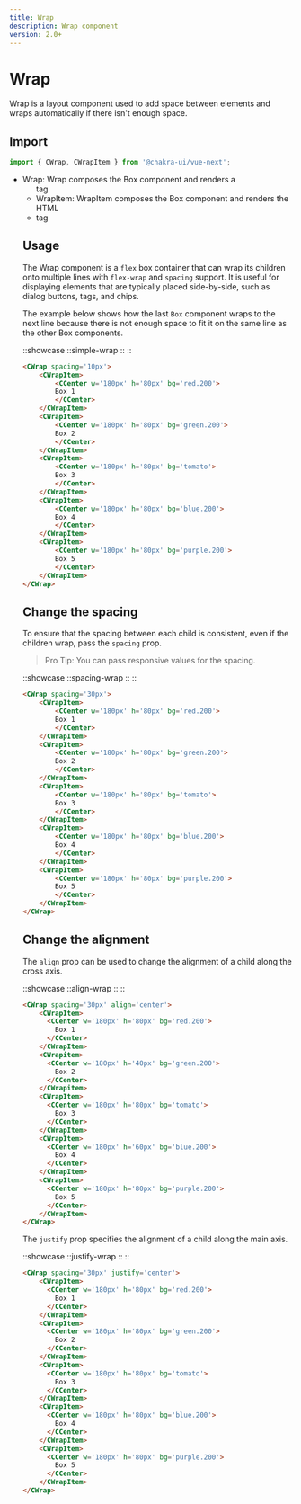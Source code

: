 ```yaml
---
title: Wrap
description: Wrap component
version: 2.0+
---
```


# Wrap

Wrap is a layout component used to add space between elements and wraps automatically if there isn't enough space.

## Import

```js
import { CWrap, CWrapItem } from '@chakra-ui/vue-next';
```

- Wrap: Wrap composes the Box component and renders a <ul> tag
- WrapItem: WrapItem composes the Box component and renders the HTML <li> tag

## Usage

The Wrap component is a `flex` box container that can wrap its children onto multiple lines with `flex-wrap` and `spacing` support. It is useful for displaying elements that are typically placed side-by-side, such as dialog buttons, tags, and chips.

The example below shows how the last `Box` component wraps to the next line because there is not enough space to fit it on the same line as the other Box components.

::showcase
::simple-wrap
::
::

```html
<CWrap spacing='10px'>
    <CWrapItem>
        <CCenter w='180px' h='80px' bg='red.200'>
        Box 1
        </CCenter>
    </CWrapItem>
    <CWrapItem>
        <CCenter w='180px' h='80px' bg='green.200'>
        Box 2
        </CCenter>
    </CWrapItem>
    <CWrapItem>
        <CCenter w='180px' h='80px' bg='tomato'>
        Box 3
        </CCenter>
    </CWrapItem>
    <CWrapItem>
        <CCenter w='180px' h='80px' bg='blue.200'>
        Box 4
        </CCenter>
    </CWrapItem>
    <CWrapItem>
        <CCenter w='180px' h='80px' bg='purple.200'>
        Box 5
        </CCenter>
    </CWrapItem>
</CWrap>
```

## Change the spacing

To ensure that the spacing between each child is consistent, even if the children wrap, pass the `spacing` prop.

> Pro Tip: You can pass responsive values for the spacing.

::showcase
::spacing-wrap
::
::

```html
<CWrap spacing='30px'>
    <CWrapItem>
        <CCenter w='180px' h='80px' bg='red.200'>
        Box 1
        </CCenter>
    </CWrapItem>
    <CWrapItem>
        <CCenter w='180px' h='80px' bg='green.200'>
        Box 2
        </CCenter>
    </CWrapItem>
    <CWrapItem>
        <CCenter w='180px' h='80px' bg='tomato'>
        Box 3
        </CCenter>
    </CWrapItem>
    <CWrapItem>
        <CCenter w='180px' h='80px' bg='blue.200'>
        Box 4
        </CCenter>
    </CWrapItem>
    <CWrapItem>
        <CCenter w='180px' h='80px' bg='purple.200'>
        Box 5
        </CCenter>
    </CWrapItem>
</CWrap>
```

## Change the alignment

The `align` prop can be used to change the alignment of a child along the cross axis.

::showcase
::align-wrap
::
::

```html
<CWrap spacing='30px' align='center'>
    <CWrapItem>
      <CCenter w='180px' h='80px' bg='red.200'>
        Box 1
      </CCenter>
    </CWrapItem>
    <CWrapitem>
      <CCenter w='180px' h='40px' bg='green.200'>
        Box 2
      </CCenter>
    </CWrapitem>
    <CWrapItem>
      <CCenter w='180px' h='80px' bg='tomato'>
        Box 3
      </CCenter>
    </CWrapItem>
    <CWrapItem>
      <CCenter w='180px' h='60px' bg='blue.200'>
        Box 4
      </CCenter>
    </CWrapItem>
    <CWrapItem>
      <CCenter w='180px' h='80px' bg='purple.200'>
        Box 5
      </CCenter>
    </CWrapItem>
</CWrap>
```
The `justify` prop specifies the alignment of a child along the main axis.

::showcase
::justify-wrap
::
::

```html
<CWrap spacing='30px' justify='center'>
    <CWrapItem>
      <CCenter w='180px' h='80px' bg='red.200'>
        Box 1
      </CCenter>
    </CWrapItem>
    <CWrapItem>
      <CCenter w='180px' h='80px' bg='green.200'>
        Box 2
      </CCenter>
    </CWrapItem>
    <CWrapItem>
      <CCenter w='180px' h='80px' bg='tomato'>
        Box 3
      </CCenter>
    </CWrapItem>
    <CWrapItem>
      <CCenter w='180px' h='80px' bg='blue.200'>
        Box 4
      </CCenter>
    </CWrapItem>
    <CWrapItem>
      <CCenter w='180px' h='80px' bg='purple.200'>
        Box 5
      </CCenter>
    </CWrapItem>
</CWrap>
```

